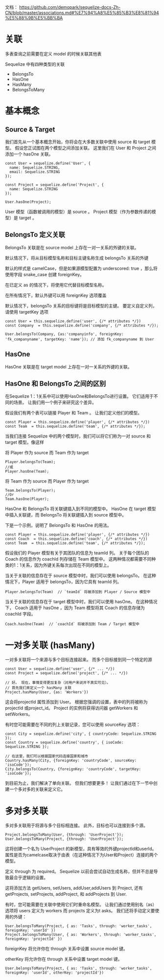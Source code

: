 
文档： https://github.com/demopark/sequelize-docs-Zh-CN/blob/master/associations.md#%E7%94%A8%E5%85%B3%E8%81%94%E5%88%9B%E5%BB%BA


# 关联

多表查询之前需要在定义 model 的时候关联其他表

Sequelize 中有四种类型的关联

- BelongsTo
- HasOne
- HasMany
- BelongsToMany



# 基本概念

## Source & Target

我们首先从一个基本概念开始，你将会在大多数关联中使用 source 和 target 模型。 假设您正试图在两个模型之间添加关联。 这里我们在 User 和 Project 之间添加一个 hasOne 关联。

```
const User = sequelize.define('User', {
  name: Sequelize.STRING,
  email: Sequelize.STRING
});

const Project = sequelize.define('Project', {
  name: Sequelize.STRING
});

User.hasOne(Project);
```

User 模型（函数被调用的模型）是 source 。 Project 模型（作为参数传递的模型）是 target 。


## BelongsTo 定义关联

BelongsTo 关联是在 source model 上存在一对一关系的外键的关联。

默认情况下，将从目标模型名称和目标主键名称生成 belongsTo 关系的外键

默认的样式是 camelCase，但是如果源模型配置为 underscored: true ，那么将使用字段 snake_case 创建 foreignKey。

在已定义 as 的情况下，将使用它代替目标模型名称。

在所有情况下，默认外键可以用 foreignKey 选项覆盖

默认情况下，belongsTo 关系的目标键将是目标模型的主键。 要定义自定义列，请使用 targetKey 选项


```
const User = this.sequelize.define('user', {/* attributes */})
const Company  = this.sequelize.define('company', {/* attributes */});

User.belongsTo(Company, {as:'companyinfo', foreignKey: 'fk_companyname', targetKey: 'name'}); // 添加 fk_companyname 到 User
```


## HasOne

HasOne 关联是在 target model 上存在一对一关系的外键的关联。


## HasOne 和 BelongsTo 之间的区别

在Sequelize 1：1关系中可以使用HasOne和BelongsTo进行设置。 它们适用于不同的场景。 让我们用一个例子来研究这个差异。

假设我们有两个表可以链接 Player 和 Team 。 让我们定义他们的模型。

```
const Player = this.sequelize.define('player', {/* attributes */})
const Team  = this.sequelize.define('team', {/* attributes */});
```

当我们连接 Sequelize 中的两个模型时，我们可以将它们称为一对 source 和 target 模型。像这样

将 Player 作为 source 而 Team 作为 target
```
Player.belongsTo(Team);
//或
Player.hasOne(Team);
```

将 Team 作为 source 而 Player 作为 target
```
Team.belongsTo(Player);
//Or
Team.hasOne(Player);
```

HasOne 和 BelongsTo 将关联键插入到不同的模型中。 HasOne 在 target 模型中插入关联键，而 BelongsTo 将关联键插入到 source 模型中。

下是一个示例，说明了 BelongsTo 和 HasOne 的用法。
```
const Player = this.sequelize.define('player', {/* attributes */})
const Coach  = this.sequelize.define('coach', {/* attributes */})
const Team  = this.sequelize.define('team', {/* attributes */});
```
假设我们的 Player 模型有关于其团队的信息为 teamId 列。 关于每个团队的 Coach 的信息作为 coachId 列存储在 Team 模型中。 这两种情况都需要不同种类的1：1关系，因为外键关系每次出现在不同的模型上。

当关于关联的信息存在于 source 模型中时，我们可以使用 belongsTo。 在这种情况下，Player 适用于 belongsTo，因为它具有 teamId 列。

```
Player.belongsTo(Team)  // `teamId` 将被添加到 Player / Source 模型中
```

当关于关联的信息存在于 target 模型中时，我们可以使用 hasOne。 在这种情况下， Coach 适用于 hasOne ，因为 Team 模型将其 Coach 的信息存储为 coachId 字段。
```
Coach.hasOne(Team)  // `coachId` 将被添加到 Team / Target 模型中
```




# 一对多关联 (hasMany)

一对多关联将一个来源与多个目标连接起来。 而多个目标接到同一个特定的源

```
const User = sequelize.define('user', {/* ... */})
const Project = sequelize.define('project', {/* ... */})
 
// 好。 现在，事情变得更加复杂（对用户来说并不真实可见）。
// 首先我们来定义一个 hasMany 关联
Project.hasMany(User, {as: 'Workers'})
```

这会将projectId 属性添加到 User。 根据您强调的设置，表中的列将被称为 projectId 或project_id。 Project 的实例将获得访问器 getWorkers 和 setWorkers。

有时您可能需要在不同的列上关联记录，您可以使用 sourceKey 选项：
```
const City = sequelize.define('city', { countryCode: Sequelize.STRING });
const Country = sequelize.define('country', { isoCode: Sequelize.STRING });

// 在这里，我们可以根据国家代码连接国家和城市
Country.hasMany(City, {foreignKey: 'countryCode', sourceKey: 'isoCode'});
City.belongsTo(Country, {foreignKey: 'countryCode', targetKey: 'isoCode'});
```
到目前为止，我们解决了单向关联。 但我们想要更多！ 让我们通过在下一节中创建一个多对多的关联来定义它。



# 多对多关联
多对多关联用于将源与多个目标相连接。 此外，目标也可以连接到多个源。

```
Project.belongsToMany(User, {through: 'UserProject'});
User.belongsToMany(Project, {through: 'UserProject'});
```
这将创建一个名为 UserProject 的新模型，具有等效的外键projectId和userId。 属性是否为camelcase取决于由表（在这种情况下为User和Project）连接的两个模型。

定义 through 为 required。 Sequelize 以前会尝试自动生成名称，但并不总是导致最合乎逻辑的设置。

这将添加方法 getUsers, setUsers, addUser,addUsers 到 Project, 还有 getProjects, setProjects, addProject, 和 addProjects 到 User.

有时，您可能需要在关联中使用它们时重命名模型。 让我们通过使用别名（as）选项将 users 定义为 workers 而 projects 定义为t asks。 我们还将手动定义要使用的外键：

```
User.belongsToMany(Project, { as: 'Tasks', through: 'worker_tasks', foreignKey: 'userId' })
Project.belongsToMany(User, { as: 'Workers', through: 'worker_tasks', foreignKey: 'projectId' })
```

foreignKey 将允许你在 through 关系中设置 source model 键。

otherKey 将允许你在 through 关系中设置 target model 键。

```
User.belongsToMany(Project, { as: 'Tasks', through: 'worker_tasks', foreignKey: 'userId', otherKey: 'projectId'})
```

